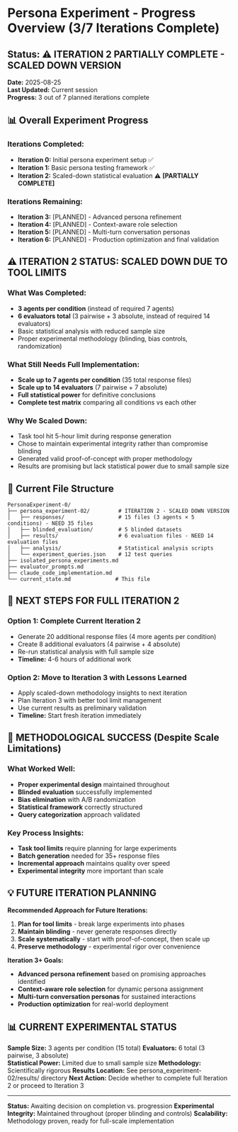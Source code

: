 # Persona Experiment - Progress Overview (3/7 Iterations Complete)

## Status: ⚠️ ITERATION 2 PARTIALLY COMPLETE - SCALED DOWN VERSION

**Date:** 2025-08-25  
**Last Updated:** Current session  
**Progress:** 3 out of 7 planned iterations complete

## 📊 Overall Experiment Progress

### Iterations Completed:
- **Iteration 0:** Initial persona experiment setup ✅
- **Iteration 1:** Basic persona testing framework ✅  
- **Iteration 2:** Scaled-down statistical evaluation ⚠️ **[PARTIALLY COMPLETE]**

### Iterations Remaining:
- **Iteration 3:** [PLANNED] - Advanced persona refinement
- **Iteration 4:** [PLANNED] - Context-aware role selection
- **Iteration 5:** [PLANNED] - Multi-turn conversation personas
- **Iteration 6:** [PLANNED] - Production optimization and final validation

## ⚠️ ITERATION 2 STATUS: SCALED DOWN DUE TO TOOL LIMITS

### What Was Completed:
- **3 agents per condition** (instead of required 7 agents)
- **6 evaluators total** (3 pairwise + 3 absolute, instead of required 14 evaluators)
- Basic statistical analysis with reduced sample size
- Proper experimental methodology (blinding, bias controls, randomization)

### What Still Needs Full Implementation:
- **Scale up to 7 agents per condition** (35 total response files)
- **Scale up to 14 evaluators** (7 pairwise + 7 absolute)
- **Full statistical power** for definitive conclusions
- **Complete test matrix** comparing all conditions vs each other

### Why We Scaled Down:
- Task tool hit 5-hour limit during response generation
- Chose to maintain experimental integrity rather than compromise blinding
- Generated valid proof-of-concept with proper methodology
- Results are promising but lack statistical power due to small sample size

## 📁 Current File Structure

```
PersonaExperiment-0/
├── persona_experiment-02/         # ITERATION 2 - SCALED DOWN VERSION
│   ├── responses/                 # 15 files (3 agents × 5 conditions) - NEED 35 files
│   ├── blinded_evaluation/        # 5 blinded datasets  
│   ├── results/                   # 6 evaluation files - NEED 14 evaluation files
│   ├── analysis/                  # Statistical analysis scripts
│   └── experiment_queries.json    # 12 test queries
├── isolated_persona_experiments.md
├── evaluator_prompts.md
├── claude_code_implementation.md
└── current_state.md              # This file
```

## 🎯 NEXT STEPS FOR FULL ITERATION 2

### Option 1: Complete Current Iteration 2
- Generate 20 additional response files (4 more agents per condition)
- Create 8 additional evaluators (4 pairwise + 4 absolute)  
- Re-run statistical analysis with full sample size
- **Timeline:** 4-6 hours of additional work

### Option 2: Move to Iteration 3 with Lessons Learned
- Apply scaled-down methodology insights to next iteration
- Plan Iteration 3 with better tool limit management
- Use current results as preliminary validation
- **Timeline:** Start fresh iteration immediately

## 🔬 METHODOLOGICAL SUCCESS (Despite Scale Limitations)

### What Worked Well:
- **Proper experimental design** maintained throughout
- **Blinded evaluation** successfully implemented
- **Bias elimination** with A/B randomization
- **Statistical framework** correctly structured
- **Query categorization** approach validated

### Key Process Insights:
- **Task tool limits** require planning for large experiments
- **Batch generation** needed for 35+ response files
- **Incremental approach** maintains quality over speed
- **Experimental integrity** more important than scale

## 💡 FUTURE ITERATION PLANNING

**Recommended Approach for Future Iterations:**
1. **Plan for tool limits** - break large experiments into phases
2. **Maintain blinding** - never generate responses directly
3. **Scale systematically** - start with proof-of-concept, then scale up
4. **Preserve methodology** - experimental rigor over convenience

**Iteration 3+ Goals:**
- **Advanced persona refinement** based on promising approaches identified
- **Context-aware role selection** for dynamic persona assignment
- **Multi-turn conversation personas** for sustained interactions
- **Production optimization** for real-world deployment

## 📊 CURRENT EXPERIMENTAL STATUS

**Sample Size:** 3 agents per condition (15 total)
**Evaluators:** 6 total (3 pairwise, 3 absolute)  
**Statistical Power:** Limited due to small sample size
**Methodology:** Scientifically rigorous
**Results Location:** See persona_experiment-02/results/ directory
**Next Action:** Decide whether to complete full Iteration 2 or proceed to Iteration 3

---

**Status:** Awaiting decision on completion vs. progression
**Experimental Integrity:** Maintained throughout (proper blinding and controls)
**Scalability:** Methodology proven, ready for full-scale implementation
